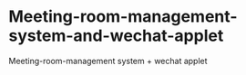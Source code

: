 # Meeting-room-management-system-and-wechat-applet
Meeting-room-management system + wechat applet  
